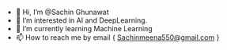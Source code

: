 - 👋 Hi, I’m @Sachin Ghunawat
- 👀 I’m interested in AI and DeepLearning.
- 🌱 I’m currently learning Machine Learning
- 📫 How to reach me by email { Sachinmeena550@gmail.com }

<!---
GHOST5454/GHOST5454 is a ✨ special ✨ repository because its `README.md` (this file) appears on your GitHub profile.
You can click the Preview link to take a look at your changes.
--->
